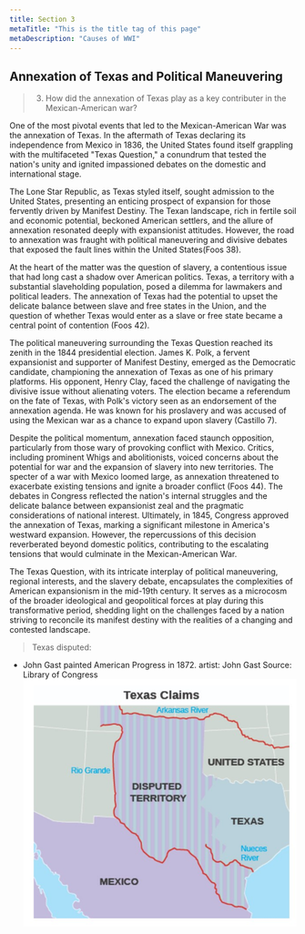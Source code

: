 ```yaml
---
title: Section 3
metaTitle: "This is the title tag of this page"
metaDescription: "Causes of WWI"
---
```

## Annexation of Texas and Political Maneuvering 

> 3) How did the annexation of Texas play as a key contributer in the Mexican-American war?

One of the most pivotal events that led to the Mexican-American War was the annexation of Texas. In the aftermath of Texas declaring its independence from Mexico in 1836, the United States found itself grappling with the multifaceted "Texas Question," a conundrum that tested the nation's unity and ignited impassioned debates on the domestic and international stage.

The Lone Star Republic, as Texas styled itself, sought admission to the United States, presenting an enticing prospect of expansion for those fervently driven by Manifest Destiny. The Texan landscape, rich in fertile soil and economic potential, beckoned American settlers, and the allure of annexation resonated deeply with expansionist attitudes. However, the road to annexation was fraught with political maneuvering and divisive debates that exposed the fault lines within the United States(Foos 38).

At the heart of the matter was the question of slavery, a contentious issue that had long cast a shadow over American politics. Texas, a territory with a substantial slaveholding population, posed a dilemma for lawmakers and political leaders. The annexation of Texas had the potential to upset the delicate balance between slave and free states in the Union, and the question of whether Texas would enter as a slave or free state became a central point of contention (Foos 42).

The political maneuvering surrounding the Texas Question reached its zenith in the 1844 presidential election. James K. Polk, a fervent expansionist and supporter of Manifest Destiny, emerged as the Democratic candidate, championing the annexation of Texas as one of his primary platforms. His opponent, Henry Clay, faced the challenge of navigating the divisive issue without alienating voters. The election became a referendum on the fate of Texas, with Polk's victory seen as an endorsement of the annexation agenda. He was known for his proslavery and was accused of using the Mexican war as a chance to expand upon slavery (Castillo 7).

Despite the political momentum, annexation faced staunch opposition, particularly from those wary of provoking conflict with Mexico. Critics, including prominent Whigs and abolitionists, voiced concerns about the potential for war and the expansion of slavery into new territories. The specter of a war with Mexico loomed large, as annexation threatened to exacerbate existing tensions and ignite a broader conflict (Foos 44).
The debates in Congress reflected the nation's internal struggles and the delicate balance between expansionist zeal and the pragmatic considerations of national interest. Ultimately, in 1845, Congress approved the annexation of Texas, marking a significant milestone in America's westward expansion. However, the repercussions of this decision reverberated beyond domestic politics, contributing to the escalating tensions that would culminate in the Mexican-American War.

The Texas Question, with its intricate interplay of political maneuvering, regional interests, and the slavery debate, encapsulates the complexities of American expansionism in the mid-19th century. It serves as a microcosm of the broader ideological and geopolitical forces at play during this transformative period, shedding light on the challenges faced by a nation striving to reconcile its manifest destiny with the realities of a changing and contested landscape.


> Texas disputed:
*  John Gast painted American Progress in 1872. artist: John Gast Source: Library of Congress
![ManifestDestiny](images/DisputedTexas.jpg)
